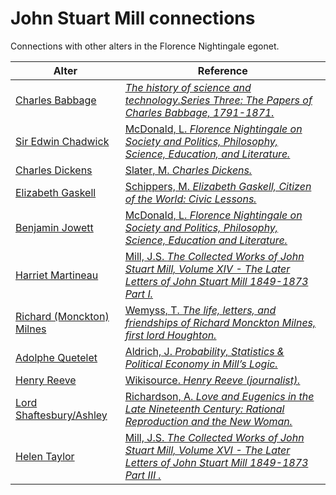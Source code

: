 # John Stuart Mill connections
Connections with other alters in the Florence Nightingale egonet.

| Alter  | Reference|
| ------------- |------------- |
| [Charles Babbage](https://github.com/altealo/FNTest/blob/master/AltersReferences/CharlesBabbage.md)|[*The history of science and technology.Series Three: The Papers of Charles Babbage, 1791-1871.*](http://www.ampltd.co.uk/collections_az/HistSc-3-1/highlights.aspx)|
| [Sir Edwin Chadwick](https://github.com/altealo/FNTest/blob/master/AltersReferences/EdwinChadwick.md)  |[McDonald, L. *Florence Nightingale on Society and Politics, Philosophy, Science, Education, and Literature.*](https://books.google.co.uk/books?id=6uR0CwAAQBAJ&pg=PA370&lpg=PA370&dq=BENJAMIN+JOWETT+AND+EDWIN+CHADWICK&source=bl&ots=_oof-_UJK8&sig=ACfU3U3grpNzY5zaZmDD9H9DMq6yEDDWIw&hl=en&sa=X&ved=2ahUKEwihv-CUgPzjAhWQRRUIHUK_CTYQ6AEwDnoECAYQAQ#v=onepage&q=BENJAMIN%20JOWETT%20AND%20EDWIN%20CHADWICK&f=false)|
| [Charles Dickens](https://github.com/altealo/FNTest/blob/master/AltersReferences/CharlesDickens.md)|[Slater, M. *Charles Dickens.*](https://books.google.co.uk/books?id=EeiVDwAAQBAJ&pg=PA421&lpg=PA421&dq=alexander+tulloch+on+dickens&source=bl&ots=XSTMzhqbGR&sig=ACfU3U1uq5KHIMzfEr8UgSKEd5Hnd48EKw&hl=en&sa=X&ved=2ahUKEwiT24_Vt9jlAhVhnVwKHZ3FAgwQ6AEwAnoECAYQAQ#v=snippet&q=Mill&f=false)|
| [Elizabeth Gaskell](https://github.com/altealo/FNTest/blob/master/AltersReferences/ElizabethGaskell.md)|[Schippers, M. *Elizabeth Gaskell, Citizen of the World: Civic Lessons.*](https://leicester.figshare.com/articles/Elizabeth_Gaskell_Citizen_of_the_World_Civic_Lessons/10243256)|
| [Benjamin Jowett](https://github.com/altealo/FNTest/blob/master/AltersReferences/BenjaminJowett.md)|[McDonald, L. *Florence Nightingale on Society and Politics, Philosophy, Science, Education and Literature.*](https://books.google.co.uk/books?id=6uR0CwAAQBAJ&pg=PA370&lpg=PA370&dq=BENJAMIN+JOWETT+AND+EDWIN+CHADWICK&source=bl&ots=_oof-_UJK8&sig=ACfU3U3grpNzY5zaZmDD9H9DMq6yEDDWIw&hl=en&sa=X&ved=2ahUKEwihv-CUgPzjAhWQRRUIHUK_CTYQ6AEwDnoECAYQAQ#v=onepage&q=BENJAMIN%20JOWETT%20AND%20EDWIN%20CHADWICK&f=false)|
| [Harriet Martineau](https://github.com/altealo/FNTest/blob/master/AltersReferences/HarrietMartineau.md)|[Mill, J.S. *The Collected Works of John Stuart Mill, Volume XIV - The Later Letters of John Stuart Mill 1849-1873 Part I.*](https://oll.libertyfund.org/titles/mill-the-collected-works-of-john-stuart-mill-volume-xiv-the-later-letters-1849-1873-part-i?q=John+stuart+mill#Mill_0223-14_1)|
| [Richard (Monckton) Milnes](https://github.com/altealo/FNTest/blob/master/AltersReferences/RichardMilnes.md)  |[Wemyss, T. *The life, letters, and friendships of Richard Monckton Milnes, first lord Houghton.*](https://archive.org/details/lifelettersandf09reidgoog/page/n534/mode/2up)|
| [Adolphe Quetelet](https://github.com/altealo/FNTest/blob/master/AltersReferences/AdolpheQuetelet.md)  |[Aldrich, J. *Probability, Statistics & Political Economy in Mill’s Logic.*](http://www.economics.soton.ac.uk/staff/aldrich/aldrich%20mill.pdf)|
| [Henry Reeve](https://github.com/altealo/FNTest/blob/master/AltersReferences/HenryReeve.md)|[Wikisource. *Henry Reeve (journalist).*](https://db0nus869y26v.cloudfront.net/en/Henry_Reeve_(journalist))|
| [Lord Shaftesbury/Ashley](https://github.com/altealo/FNTest/blob/master/AltersReferences/LordShaftesbury.md)|[Richardson, A. *Love and Eugenics in the Late Nineteenth Century: Rational Reproduction and the New Woman.*](https://books.google.co.uk/books?id=i3NWUXSZyIYC&pg=PA14&lpg=PA14&dq=Lord+Shaftesbury+eugenics&source=bl&ots=oyJOcRIEy2&sig=ACfU3U0uHfzku2u5fZd1mOPst63BSH2uEQ&hl=en&sa=X&ved=2ahUKEwjRyZW9-8rlAhWHRMAKHfkRDBUQ6AEwC3oECAgQAg#v=onepage&q=Lord%20Shaftesbury%20eugenics&f=false)|
| [Helen Taylor](https://github.com/altealo/FNTest/blob/master/AltersReferences/HelenTaylor.md)|[Mill, J.S. *The Collected Works of John Stuart Mill, Volume XVI - The Later Letters of John Stuart Mill 1849-1873 Part III .*](https://oll.libertyfund.org/titles/mill-the-collected-works-of-john-stuart-mill-volume-xvi-the-later-letters-1849-1873-part-iii/simple)|

